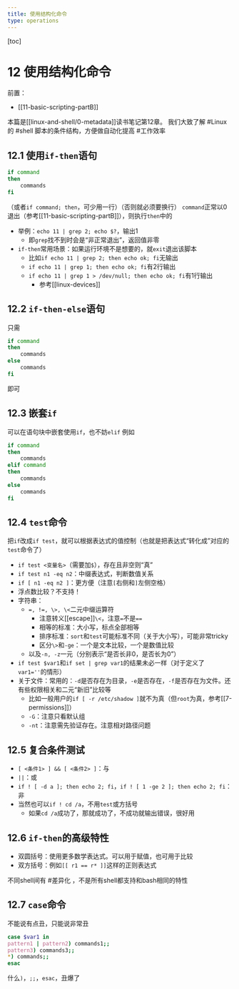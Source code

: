 ```yaml
---
title: 使用结构化命令
type: operations
---
```


[toc]
# 12 使用结构化命令
前置：
- [[11-basic-scripting-partB]]

本篇是[[linux-and-shell/0-metadata]]读书笔记第12章。
我们大致了解 #Linux 的 #shell 脚本的条件结构，方便做自动化提高 #工作效率
## 12.1 使用`if-then`语句
```sh
if command
then
    commands
fi
```
（或者`if command; then`，可少用一行）（否则就必须要换行）
`command`正常以0退出（参考[[11-basic-scripting-partB]]），则执行`then`中的
- 举例：`echo 11 | grep 2; echo $?`，输出1
  - 即`grep`找不到时会是“非正常退出”，返回值非零
- `if-then`常用场景：如果运行环境不是想要的，就`exit`退出该脚本
  - 比如`if echo 11 | grep 2; then echo ok; fi`无输出
  - `if echo 11 | grep 1; then echo ok; fi`有2行输出
  - `if echo 11 | grep 1 > /dev/null; then echo ok; fi`有1行输出
    - 参考[[linux-devices]]
## 12.2 `if-then-else`语句
只需
```sh
if command
then
    commands
else
    commands
fi
```
即可
## 12.3 嵌套`if`
可以在语句块中嵌套使用`if`，也不妨`elif`
例如
```sh
if command
then
    commands
elif command
then
    commands
else
    commands
fi
```
## 12.4 `test`命令
把`if`改成`if test`，就可以根据表达式的值控制（也就是把表达式“转化成”对应的`test`命令了）
- `if test <变量名>`（需要加`$`），存在且非空则“真”
- `if test n1 -eq n2`：中缀表达式，判断数值关系
- `if [ n1 -eq n2 ]`：更方便（注意`[`右侧和`]`左侧空格）
- 浮点数比较？不支持！
- 字符串：
  - `=, !=, \>, \<`二元中缀运算符
    - 注意转义[[escape]]`\<`，注意`=`不是`==`
    - 相等的标准：大小写，标点全部相等
    - 排序标准：`sort`和`test`可能标准不同（关于大小写），可能非常tricky
    - 区分`\>`和`-ge`：一个是文本比较，一个是数值比较
  - 以及`-n, -z`一元（分别表示“是否长非0，是否长为0”）
- `if test $var1`和`if set | grep var1`的结果未必一样（对于定义了`var1=''`的情形）
- 关于文件：常用的：`-d`是否存在为目录，`-e`是否存在，`-f`是否存在为文件。还有些权限相关和二元“新旧”比较等
  - 比如一般用户的`if [ -r /etc/shadow ]`就不为真（但`root`为真，参考[[7-permissions]]）
  - `-G`：注意只看默认组
  - `-nt`：注意需先验证存在。注意相对路径问题
## 12.5 复合条件测试
- `[ <条件1> ] && [ <条件2> ]`：与
- `||`：或
- `if ! [ -d a ]; then echo 2; fi`，`if ! [ 1 -ge 2 ]; then echo 2; fi`：非
- 当然也可以`if ! cd /a`，不用`test`或方括号
  - 如果`cd /a`成功了，那就成功了，不成功就输出错误，很好用
## 12.6 `if-then`的高级特性
- 双圆括号：使用更多数学表达式。可以用于赋值，也可用于比较
- 双方括号：例如`[[ r1 == r* ]]`这样的正则表达式

不同shell间有 #差异化 ，不是所有shell都支持和bash相同的特性
## 12.7 `case`命令
不能说有点丑，只能说非常丑
```sh
case $var1 in
pattern1 | pattern2) commands1;;
pattern3) commands3;;
*) commands;;
esac
```
什么`)`，`;;`，`esac`，丑爆了